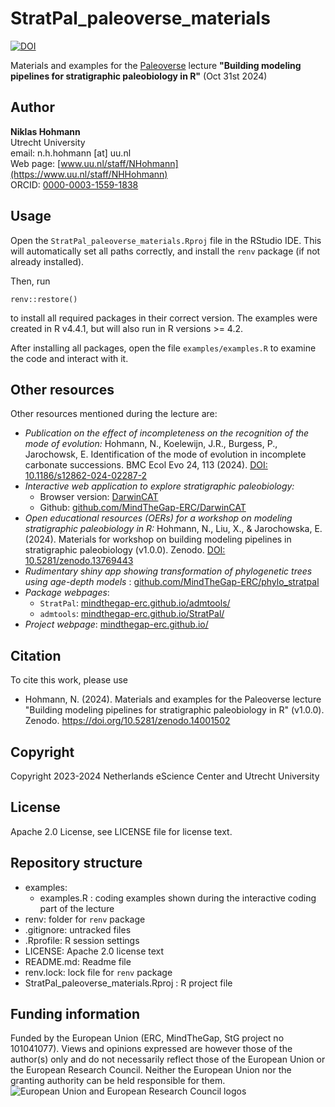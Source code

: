 # StratPal_paleoverse_materials

<!-- badges: start -->
[![DOI](https://zenodo.org/badge/DOI/10.5281/zenodo.14001502.svg)](https://doi.org/10.5281/zenodo.14001502)
<!-- badges: end -->

Materials and examples for the [Paleoverse](https://palaeoverse.org) lecture __"Building modeling pipelines for stratigraphic paleobiology in R"__ (Oct 31st 2024)

## Author

__Niklas Hohmann__  
Utrecht University  
email: n.h.hohmann [at] uu.nl  
Web page: [www.uu.nl/staff/NHohmann](https://www.uu.nl/staff/NHHohmann)  
ORCID: [0000-0003-1559-1838](https://orcid.org/0000-0003-1559-1838)

## Usage

Open the `StratPal_paleoverse_materials.Rproj` file in the RStudio IDE. This will automatically set all paths correctly, and install the `renv` package (if not already installed).

Then, run

```{R}
renv::restore()
```

to install all required packages in their correct version. The examples were created in R v4.4.1, but will also run in R versions >= 4.2.

After installing all packages, open the file `examples/examples.R` to examine the code and interact with it.

## Other resources

Other resources mentioned during the lecture are:

* _Publication on the effect of incompleteness on the recognition of the mode of evolution:_ Hohmann, N., Koelewijn, J.R., Burgess, P., Jarochowsk, E. Identification of the mode of evolution in incomplete carbonate successions. BMC Ecol Evo 24, 113 (2024). [DOI: 10.1186/s12862-024-02287-2](https://doi.org/10.1186/s12862-024-02287-2)
* _Interactive web application to explore stratigraphic paleobiology:_
  * Browser version: [DarwinCAT](https://stratigraphicpaleobiology.shinyapps.io/DarwinCAT/)
  * Github: [github.com/MindTheGap-ERC/DarwinCAT](https://github.com/MindTheGap-ERC/DarwinCAT)
* _Open educational resources (OERs) for a workshop on modeling stratigraphic paleobiology in R:_ Hohmann, N., Liu, X., & Jarochowska, E. (2024). Materials for workshop on building modeling pipelines in stratigraphic paleobiology (v1.0.0). Zenodo. [DOI: 10.5281/zenodo.13769443](https://doi.org/10.5281/zenodo.13769443)
* _Rudimentary shiny app showing transformation of phylogenetic trees using age-depth models_ : [github.com/MindTheGap-ERC/phylo_stratpal](https://github.com/MindTheGap-ERC/phylo_stratpal)
* _Package webpages_:
  * `StratPal`: [mindthegap-erc.github.io/admtools/](https://mindthegap-erc.github.io/admtools/)
  * `admtools`: [mindthegap-erc.github.io/StratPal/](https://mindthegap-erc.github.io/StratPal/)
* _Project webpage_: [mindthegap-erc.github.io/](https://mindthegap-erc.github.io/)
  
## Citation

To cite this work, please use

* Hohmann, N. (2024). Materials and examples for the Paleoverse lecture "Building modeling pipelines for stratigraphic paleobiology in R" (v1.0.0). Zenodo. https://doi.org/10.5281/zenodo.14001502

## Copyright

Copyright 2023-2024 Netherlands eScience Center and Utrecht University

## License

Apache 2.0 License, see LICENSE file for license text.

## Repository structure

* examples:
  * examples.R : coding examples shown during the interactive coding part of the lecture
* renv: folder for `renv` package
* .gitignore: untracked files
* .Rprofile: R session settings
* LICENSE: Apache 2.0 license text
* README.md: Readme file
* renv.lock: lock file for `renv` package
* StratPal_paleoverse_materials.Rproj : R project file

## Funding information

Funded by the European Union (ERC, MindTheGap, StG project no 101041077). Views and opinions expressed are however those of the author(s) only and do not necessarily reflect those of the European Union or the European Research Council. Neither the European Union nor the granting authority can be held responsible for them.
![European Union and European Research Council logos](https://erc.europa.eu/sites/default/files/2023-06/LOGO_ERC-FLAG_FP.png)
